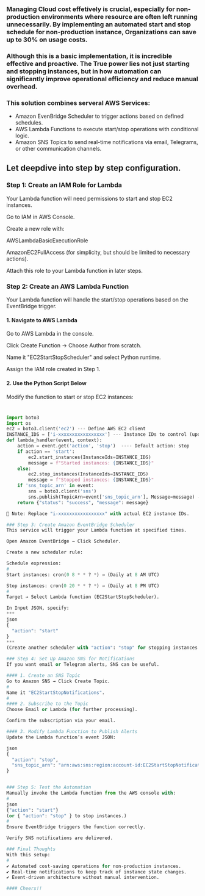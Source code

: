### Managing Cloud cost effetively is crucial, especially for non-production environments where resource are often left running unnecessarily. By implementing an automated start and stop schedule for non-production instance, Organizations can save up to 30% on usage costs.

### Although this is a basic implementation, it is incredible effective and proactive. The True power lies not just starting and stopping instances, but in how automation can significantly improve operational efficiency and reduce manual overhead.

### This solution combines serveral AWS Services:
- Amazon EvenBridge Scheduler to trigger actions based on defined schedules.
- AWS Lambda Functions to execute start/stop operations with conditional logic.
- Amazon SNS Topics to send real-time notifications via email, Telegrams, or other communication channels.

## Let deepdive into step by step configuration.

### Step 1: Create an IAM Role for Lambda
Your Lambda function will need permissions to start and stop EC2 instances.

Go to IAM in AWS Console.

Create a new role with:

AWSLambdaBasicExecutionRole

AmazonEC2FullAccess (for simplicity, but should be limited to necessary actions).

Attach this role to your Lambda function in later steps.

### Step 2: Create an AWS Lambda Function
Your Lambda function will handle the start/stop operations based on the EventBridge trigger.

#### 1. Navigate to AWS Lambda
Go to AWS Lambda in the console.

Click Create Function → Choose Author from scratch.

Name it "EC2StartStopScheduler" and select Python runtime.

Assign the IAM role created in Step 1.

#### 2. Use the Python Script Below
Modify the function to start or stop EC2 instances:
#
```python
import boto3
import os
ec2 = boto3.client('ec2') --- Define AWS EC2 client
INSTANCE_IDS = ['i-xxxxxxxxxxxxxxxxx'] --- Instance IDs to control (update these!)
def lambda_handler(event, context):
    action = event.get('action', 'stop')  ---- Default action: stop
    if action == 'start':
        ec2.start_instances(InstanceIds=INSTANCE_IDS)
        message = f"Started instances: {INSTANCE_IDS}"
    else:
        ec2.stop_instances(InstanceIds=INSTANCE_IDS)
        message = f"Stopped instances: {INSTANCE_IDS}"
    if 'sns_topic_arn' in event:
        sns = boto3.client('sns')
        sns.publish(TopicArn=event['sns_topic_arn'], Message=message) ---- Notify via SNS if configured
    return {"status": "success", "message": message}

📌 Note: Replace "i-xxxxxxxxxxxxxxxxx" with actual EC2 instance IDs.

### Step 3: Create Amazon EventBridge Scheduler
This service will trigger your Lambda function at specified times.

Open Amazon EventBridge → Click Scheduler.

Create a new scheduler rule:

Schedule expression:
#
Start instances: cron(0 8 * * ? *) → (Daily at 8 AM UTC)

Stop instances: cron(0 20 * * ? *) → (Daily at 8 PM UTC)
#
Target → Select Lambda function (EC2StartStopScheduler).

In Input JSON, specify:
***
json
{
  "action": "start"
}
***
(Create another scheduler with "action": "stop" for stopping instances.)

### Step 4: Set Up Amazon SNS for Notifications
If you want email or Telegram alerts, SNS can be useful.

#### 1. Create an SNS Topic
Go to Amazon SNS → Click Create Topic.
#
Name it "EC2StartStopNotifications".
#
#### 2. Subscribe to the Topic
Choose Email or Lambda (for further processing).

Confirm the subscription via your email.

#### 3. Modify Lambda Function to Publish Alerts
Update the Lambda function’s event JSON:

json
{
  "action": "stop",
  "sns_topic_arn": "arn:aws:sns:region:account-id:EC2StartStopNotifications"
}


### Step 5: Test the Automation
Manually invoke the Lambda function from the AWS console with:
#
json
{"action": "start"}
(or { "action": "stop" } to stop instances.)
#
Ensure EventBridge triggers the function correctly.

Verify SNS notifications are delivered.

### Final Thoughts
With this setup: 
#
✔️ Automated cost-saving operations for non-production instances. 
✔️ Real-time notifications to keep track of instance state changes. 
✔️ Event-driven architecture without manual intervention.

#### Cheers!!
